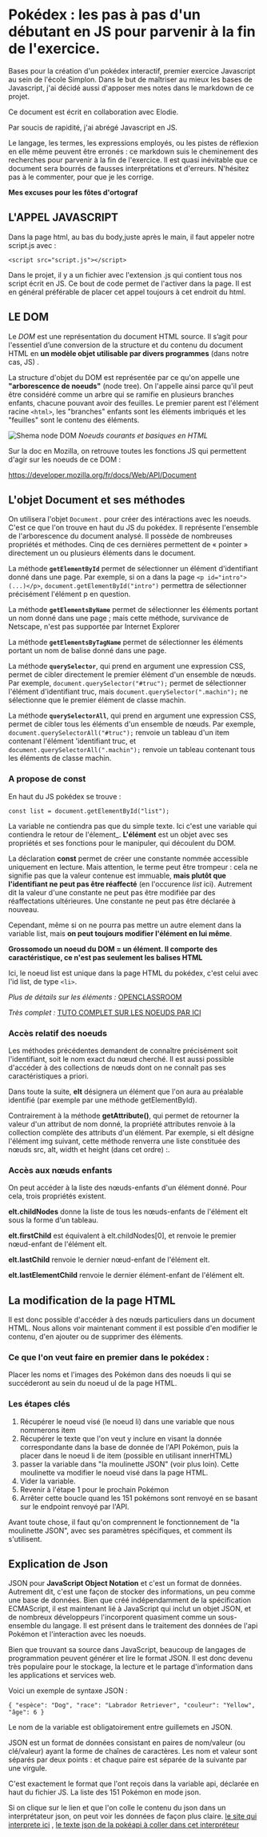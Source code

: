 # Pokédex : les pas à pas d'un débutant en JS pour parvenir à la fin de l'exercice.

Bases pour la création d'un pokédex interactif, premier exercice Javascript au sein de l'école Simplon.
Dans le but de maîtriser au mieux les bases de Javascript, j'ai décidé aussi d'apposer mes notes dans le markdown de ce projet.

Ce document est écrit en collaboration avec Elodie.

Par soucis de rapidité, j'ai abrégé Javascript en JS.

Le langage, les termes, les expressions employés, ou les pistes de réflexion en elle même peuvent être erronés : ce markdown suis le cheminement des recherches pour parvenir à la fin de l'exercice. Il est quasi inévitable que ce document sera bourrés de fausses interprétations et d'erreurs. N'hésitez pas à le commenter, pour que je les corrige.

**Mes excuses pour les fôtes d'ortograf**

## L'APPEL JAVASCRIPT

Dans la page html, au bas du body,juste après le main, il faut appeler notre script.js avec :

`<script src="script.js"></script>`

Dans le projet, il y a un fichier avec l'extension .js qui contient tous nos script écrit en JS. Ce bout de code permet de l'activer dans la page. Il est en général préférable de placer cet appel toujours à cet endroit du html.

## LE DOM

Le _DOM_ est une représentation du document HTML source. Il s’agit pour l'essentiel d’une conversion de la structure et du contenu du document HTML en **un modèle objet utilisable par divers programmes** (dans notre cas, JS) .

La structure d'objet du DOM est représentée par ce qu'on appelle une **"arborescence de noeuds"** (node tree). On l'appelle ainsi parce qu'il peut être considéré comme un arbre qui se ramifie en plusieurs branches enfants, chacune pouvant avoir des feuilles. Le premier parent est l'élément racine `<html>`, les "branches" enfants sont les éléments imbriqués et les "feuilles" sont le contenu des éléments.

![Shema node DOM](https://la-cascade.io/content/images/2018/12/node-tree-example-compressor.png)
_Noeuds courants et basiques en HTML_

Sur la doc en Mozilla, on retrouve toutes les fonctions JS qui permettent d'agir sur les noeuds de ce DOM :

https://developer.mozilla.org/fr/docs/Web/API/Document

## L'objet Document et ses méthodes

On utilisera l'objet `Document.` pour créer des intéractions avec les noeuds. C'est ce que l'on trouve en haut du JS du pokédex. Il représente l'ensemble de l'arborescence du document analysé. Il possède de nombreuses propriétés et méthodes. Cinq de ces dernières permettent de « pointer » directement un ou plusieurs éléments dans le document.

La méthode **`getElementById`** permet de sélectionner un élément d'identifiant donné dans une page. Par exemple, si on a dans la page `<p id="intro">(...)</p>`, `document.getElementById("intro")` permettra de sélectionner précisément l'élément p en question.

La méthode **`getElementsByName`** permet de sélectionner les éléments portant un nom donné dans une page ; mais cette méthode, survivance de Netscape, n'est pas supportée par Internet Explorer

La méthode **`getElementsByTagName`** permet de sélectionner les éléments portant un nom de balise donné dans une page.

La méthode **`querySelector`**, qui prend en argument une expression CSS, permet de cibler directement le premier élément d'un ensemble de nœuds. Par exemple, `document.querySelector("#truc");` permet de sélectionner l'élément d'identifiant truc, mais `document.querySelector(".machin");` ne sélectionne que le premier élément de classe machin.

La méthode **`querySelectorAll`**, qui prend en argument une expression CSS, permet de cibler tous les éléments d'un ensemble de nœuds. Par exemple, `document.querySelectorAll("#truc");` renvoie un tableau d'un item contenant l'élément 'identifiant truc, et `document.querySelectorAll(".machin");` renvoie un tableau contenant tous les éléments de classe machin.

### A propose de const

En haut du JS pokédex se trouve :

`const list = document.getElementById("list");`

La variable ne contiendra pas que du simple texte. Ici c'est une variable qui contiendra le retour de l'élement\_. **L'élément** est un objet avec ses propriétés et ses fonctions pour le manipuler, qui découlent du DOM.

La déclaration **const** permet de créer une constante nommée accessible uniquement en lecture. Mais attention, le terme peut être trompeur : cela ne signifie pas que la valeur contenue est immuable, **mais plutôt que l'identifiant ne peut pas être réaffecté** (en l'occurence _list_ ici). Autrement dit la valeur d'une constante ne peut pas être modifiée par des réaffectations ultérieures. Une constante ne peut pas être déclarée à nouveau.

Cependant, même si on ne pourra pas mettre un autre element dans la variable list, mais **on peut toujours modifier l'élément en lui même**.

**Grossomodo un noeud du DOM = un élément. Il comporte des caractéristique, ce n'est pas seulement les balises HTML**

Ici, le noeud list est unique dans la page HTML du pokédex, c'est celui avec l'id list, de type `<li>`.

_Plus de détails sur les éléments :_ [OPENCLASSROOM](https://openclassrooms.com/fr/courses/5543061-ecrivez-du-javascript-pour-le-web/5577476-accedez-aux-elements-du-dom)

_Très complet :_ [TUTO COMPLET SUR LES NOEUDS PAR ICI](https://www.gchagnon.fr/cours/dhtml/introdom.html#quoinoeud)

### Accès relatif des noeuds

Les méthodes précédentes demandent de connaître précisément soit l'identifiant, soit le nom exact du nœud cherché. Il est aussi possible d'accéder à des collections de nœuds dont on ne connaît pas ses caractéristiques a priori.

Dans toute la suite, **elt** désignera un élément que l'on aura au préalable identifié (par exemple par une méthode getElementById).

Contrairement à la méthode **getAttribute()**, qui permet de retourner la valeur d'un attribut de nom donné, la propriété attributes renvoie à la collection complète des attributs d'un élément. Par exemple, si elt désigne l'élément img suivant, cette méthode renverra une liste constituée des nœuds src, alt, width et height (dans cet ordre) :.

### Accès aux nœuds enfants

On peut accéder à la liste des nœuds-enfants d'un élément donné. Pour cela, trois propriétés existent.

**elt.childNodes** donne la liste de tous les nœuds-enfants de l'élément elt sous la forme d'un tableau.

**elt.firstChild** est équivalent à elt.childNodes[0], et renvoie le premier nœud-enfant de l'élément elt.

**elt.lastChild** renvoie le dernier nœud-enfant de l'élément elt.

**elt.lastElementChild** renvoie le dernier élément-enfant de l'élément elt.

## La modification de la page HTML

Il est donc possible d'accéder à des nœuds particuliers dans un document HTML. Nous allons voir maintenant comment il est possible d'en modifier le contenu, d'en ajouter ou de supprimer des éléments.

### Ce que l'on veut faire en premier dans le pokédex :

Placer les noms et l'images des Pokémon dans des noeuds li qui se succéderont au sein du noeud ul de la page HTML.

### Les étapes clés

1. Récupérer le noeud visé (le noeud li) dans une variable que nous nommerons item
2. Récupérer le texte que l'on veut y inclure en visant la donnée correspondante dans la base de donnée de l'API Pokémon, puis la placer dans le noeud li de item (possible en utilisant innerHTML)
3. passer la variable dans "la moulinette JSON" (voir plus loin). Cette moulinette va modifier le noeud visé dans la page HTML.
4. Vider la variable.
5. Revenir à l'étape 1 pour le prochain Pokémon
6. Arrêter cette boucle quand les 151 pokémons sont renvoyé en se basant sur le endpoint renvoyé par l'API.

Avant toute chose, il faut qu'on comprennent le fonctionnement de "la moulinette JSON", avec ses paramètres spécifiques, et comment ils s'utilisent.

## Explication de Json

JSON pour **JavaScript Object Notation** et c'est un format de données. Autrement dit, c'est une façon de stocker des informations, un peu comme une base de données. Bien que créé indépendamment de la spécification ECMAScript, il est maintenant lié à JavaScript qui inclut un objet JSON, et de nombreux développeurs l'incorporent quasiment comme un sous-ensemble du langage. Il est présent dans le traitement des données de l'api Pokémon et l'interaction avec les noeuds.

Bien que trouvant sa source dans JavaScript, beaucoup de langages de programmation peuvent générer et lire le format JSON. Il est donc devenu très populaire pour le stockage, la lecture et le partage d'information dans les applications et services web.

Voici un exemple de syntaxe JSON :

`{ "espèce": "Dog", "race": "Labrador Retriever", "couleur": "Yellow", "âge": 6 }`

Le nom de la variable est obligatoirement entre guillemets en JSON.

JSON est un format de données consistant en paires de nom/valeur (ou clé/valeur) ayant la forme de chaînes de caractères. Les nom et valeur sont séparés par deux points : et chaque paire est séparée de la suivante par une virgule.

C'est exactement le format que l'ont reçois dans la variable api, déclarée en haut du fichier JS. La liste des 151 Pokémon en mode json.

Si on clique sur le lien et que l'on colle le contenu du json dans un interprétateur json, on peut voir les données de façon plus claire. [le site qui interprete ici](http://jsonviewer.stack.hu/) , [le texte json de la pokéapi à coller dans cet interpréteur](http://jsonviewer.stack.hu/)
